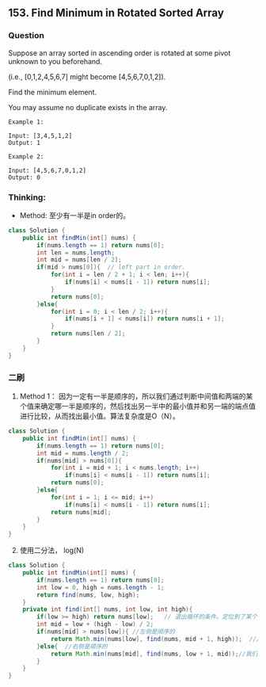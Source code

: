 ## 153. Find Minimum in Rotated Sorted Array

### Question
Suppose an array sorted in ascending order is rotated at some pivot unknown to you beforehand.

(i.e.,  [0,1,2,4,5,6,7] might become  [4,5,6,7,0,1,2]).

Find the minimum element.

You may assume no duplicate exists in the array.

```
Example 1:

Input: [3,4,5,1,2]
Output: 1

Example 2:

Input: [4,5,6,7,0,1,2]
Output: 0
```


### Thinking:
* Method: 至少有一半是in order的。

```Java
class Solution {
    public int findMin(int[] nums) {
        if(nums.length == 1) return nums[0];
        int len = nums.length;
        int mid = nums[len / 2];
        if(mid > nums[0]){  // left part in order.
            for(int i = len / 2 + 1; i < len; i++){
                if(nums[i] < nums[i - 1]) return nums[i];
            }
            return nums[0];
        }else{
            for(int i = 0; i < len / 2; i++){
                if(nums[i + 1] < nums[i]) return nums[i + 1];
            }
            return nums[len / 2];
        }
    }
}
```

### 二刷
1. Method 1： 因为一定有一半是顺序的，所以我们通过判断中间值和两端的某个值来确定哪一半是顺序的，然后找出另一半中的最小值并和另一端的端点值进行比较，从而找出最小值。算法复杂度是O（N）。
```Java
class Solution {
    public int findMin(int[] nums) {
        if(nums.length == 1) return nums[0];
        int mid = nums.length / 2;
        if(nums[mid] > nums[0]){
            for(int i = mid + 1; i < nums.length; i++)
                if(nums[i] < nums[i - 1]) return nums[i];
            return nums[0];
        }else{
            for(int i = 1; i <= mid; i++)
                if(nums[i] < nums[i - 1]) return nums[i];
            return nums[mid];
        }
    }
}
```

2. 使用二分法， log(N)
```Java
class Solution {
    public int findMin(int[] nums) {
        if(nums.length == 1) return nums[0];
        int low = 0, high = nums.length - 1;
        return find(nums, low, high);
    }
    private int find(int[] nums, int low, int high){
        if(low >= high) return nums[low];   // 退出循环的条件。定位到了某个值，并且当前数组中只有这一个值，必定是最小的。
        int mid = low + (high - low) / 2;
        if(nums[mid] > nums[low]){ //左侧是顺序的 
            return Math.min(nums[low], find(nums, mid + 1, high));  //此时左侧是顺序的，我们在右侧中找出最小值，并和左侧端点进行比较。
        }else{  //右侧是顺序的
            return Math.min(nums[mid], find(nums, low + 1, mid));//我们找出左侧的最小值，并和端点值进行比较。
        }
    }
}
```
